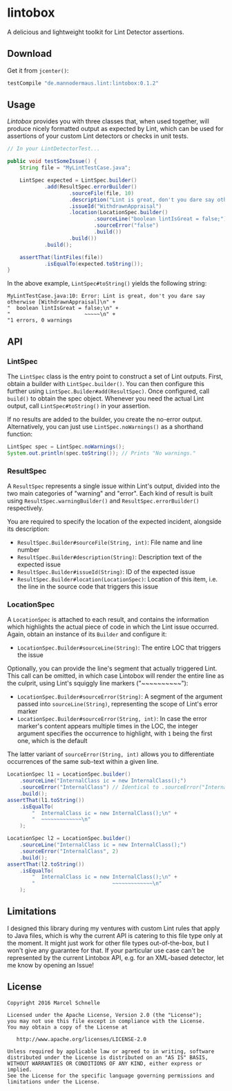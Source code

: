 # lintobox

A delicious and lightweight toolkit for Lint Detector assertions.

## Download

Get it from `jcenter()`:

```groovy
testCompile "de.mannodermaus.lint:lintobox:0.1.2"
```

## Usage

*Lintobox* provides you with three classes that, when used together, will produce nicely formatted output as expected by Lint, which can be used for assertions of your custom Lint detectors or checks in unit tests.

```java
// In your LintDetectorTest...

public void testSomeIssue() {
    String file = "MyLintTestCase.java";

    LintSpec expected = LintSpec.builder()
            .add(ResultSpec.errorBuilder()
                    .sourceFile(file, 10)
                    .description("Lint is great, don't you dare say otherwise")
                    .issueId("WithdrawnAppraisal")
                    .location(LocationSpec.builder()
                            .sourceLine("boolean lintIsGreat = false;")
                            .sourceError("false")
                            .build())
                    .build())
            .build();

    assertThat(lintFiles(file))
            .isEqualTo(expected.toString());
}
```

In the above example, `LintSpec#toString()` yields the following string:

```
MyLintTestCase.java:10: Error: Lint is great, don't you dare say otherwise [WithdrawnAppraisal]\n" +
"  boolean lintIsGreat = false;\n" +
"                        ~~~~~\n" +
"1 errors, 0 warnings
```

## API

### LintSpec

The `LintSpec` class is the entry point to construct a set of Lint outputs. First, obtain a builder with `LintSpec.builder()`. You can then configure this further using `LintSpec.Builder#add(ResultSpec)`. Once configured, call `build()` to obtain the spec object. Whenever you need the actual Lint output, call `LintSpec#toString()` in your assertion.

If no results are added to the builder, you create the no-error output. Alternatively, you can just use `LintSpec.noWarnings()` as a shorthand function:

```java
LintSpec spec = LintSpec.noWarnings();
System.out.println(spec.toString()); // Prints "No warnings."
```

### ResultSpec

A `ResultSpec` represents a single issue within Lint's output, divided into the two main categories of "warning" and "error". Each kind of result is built using `ResultSpec.warningBuilder()` and `ResultSpec.errorBuilder()` respectively.

You are required to specify the location of the expected incident, alongside its description:

* `ResultSpec.Builder#sourceFile(String, int)`: File name and line number
* `ResultSpec.Builder#description(String)`: Description text of the expected issue
* `ResultSpec.Builder#issueId(String)`: ID of the expected issue
* `ResultSpec.Builder#location(LocationSpec)`: Location of this item, i.e. the line in the source code that triggers this issue

### LocationSpec

A `LocationSpec` is attached to each result, and contains the information which highlights the actual piece of code in which the Lint issue occurred. Again, obtain an instance of its `Builder` and configure it:

* `LocationSpec.Builder#sourceLine(String)`: The entire LOC that triggers the issue

Optionally, you can provide the line's segment that actually triggered Lint. This call can be omitted, in which case Lintobox will render the entire line as the culprit, using Lint's squiggly line markers ("~~~~~~~~~~"):

* `LocationSpec.Builder#sourceError(String)`: A segment of the argument passed into `sourceLine(String)`, representing the scope of Lint's error marker
* `LocationSpec.Builder#sourceError(String, int)`: In case the error marker's content appears multiple times in the LOC, the integer argument specifies the occurrence to highlight, with `1` being the first one, which is the default

The latter variant of `sourceError(String, int)` allows you to differentiate occurrences of the same sub-text within a given line.

```java
LocationSpec l1 = LocationSpec.builder()
    .sourceLine("InternalClass ic = new InternalClass();")
    .sourceError("InternalClass") // Identical to .sourceError("InternalClass", 1)
    .build();
assertThat(l1.toString())
    .isEqualTo(
        "  InternalClass ic = new InternalClass();\n" +
        "  ~~~~~~~~~~~~~\n"
    );

LocationSpec l2 = LocationSpec.builder()
    .sourceLine("InternalClass ic = new InternalClass();")
    .sourceError("InternalClass", 2)
    .build();
assertThat(l2.toString())
    .isEqualTo(
        "  InternalClass ic = new InternalClass();\n" +
        "                         ~~~~~~~~~~~~~\n"
    );
```

## Limitations

I designed this library during my ventures with custom Lint rules that apply to Java files, which is why the current API is catering to this file type only at the moment. It might just work for other file types out-of-the-box, but I won't give any guarantee for that. If your particular use case can't be represented by the current Lintobox API, e.g. for an XML-based detector, let me know by opening an Issue!

## License

	Copyright 2016 Marcel Schnelle

	Licensed under the Apache License, Version 2.0 (the "License");
	you may not use this file except in compliance with the License.
	You may obtain a copy of the License at

	   http://www.apache.org/licenses/LICENSE-2.0

	Unless required by applicable law or agreed to in writing, software
	distributed under the License is distributed on an "AS IS" BASIS,
	WITHOUT WARRANTIES OR CONDITIONS OF ANY KIND, either express or implied.
	See the License for the specific language governing permissions and
	limitations under the License.
